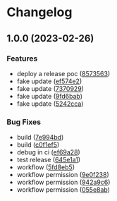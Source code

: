 # Changelog

## 1.0.0 (2023-02-26)


### Features

* deploy a release poc ([8573563](https://github.com/dixneuf19/test-go-release/commit/857356393a74d880a38aff1d92188da02f14f2b1))
* fake update ([ef574e2](https://github.com/dixneuf19/test-go-release/commit/ef574e227ba24059fc464a0eb792eafa127b7e78))
* fake update ([7370929](https://github.com/dixneuf19/test-go-release/commit/73709293a21356aeb9a249d9d98b21490dcc5dfe))
* fake update ([9fd6bab](https://github.com/dixneuf19/test-go-release/commit/9fd6bab3671015bba45991f58681e497e50396bb))
* fake update ([5242cca](https://github.com/dixneuf19/test-go-release/commit/5242cca6c3c5f3170c9d272158cd8780d55e776f))


### Bug Fixes

* build ([7e994bd](https://github.com/dixneuf19/test-go-release/commit/7e994bd1c9afe3a2d5d942f6e27c3563d11114bb))
* build ([c0f1ef5](https://github.com/dixneuf19/test-go-release/commit/c0f1ef52b962b6ba48b45181509375aa5cadfc41))
* debug in ci ([ef69a28](https://github.com/dixneuf19/test-go-release/commit/ef69a28b3cf726a57f396da5c16aba0a56fb3ac0))
* test release ([645e1a1](https://github.com/dixneuf19/test-go-release/commit/645e1a11add95cfc16de708bb8163397611fe9ce))
* workflow ([5fd8eb5](https://github.com/dixneuf19/test-go-release/commit/5fd8eb5a1fc3ba5af464057449ceb00062d5552c))
* workflow permission ([9e0f238](https://github.com/dixneuf19/test-go-release/commit/9e0f2381f95183052f3df1b35b350f922f17950c))
* workflow permission ([942a9c6](https://github.com/dixneuf19/test-go-release/commit/942a9c6f552601d47edd6e83bf41d4e707640c7c))
* workflow permission ([055e8ab](https://github.com/dixneuf19/test-go-release/commit/055e8ab4ef807c273e82c0d6481f77d77898c974))
